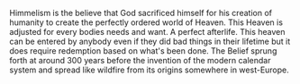 Himmelism is the believe that God sacrificed himself for his creation of humanity to create the perfectly ordered world of Heaven. This Heaven is adjusted for every bodies needs and want. A perfect afterlife.
This heaven can be entered by anybody even if they did bad things in their lifetime but it does require redemption based on what's been done.
The Belief sprung forth at around 300 years before the invention of the modern calendar system and spread like wildfire from its origins somewhere in west-Europe.